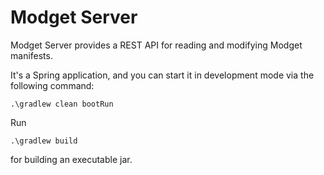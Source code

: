 # Modget Server
Modget Server provides a REST API for reading and modifying Modget manifests.

It's a Spring application, and you can start it in development mode via the following command:
```
.\gradlew clean bootRun
```

Run
```
.\gradlew build
```
for building an executable jar.